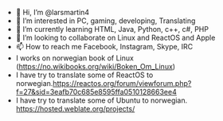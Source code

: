 - 👋 Hi, I’m @larsmartin4
- 👀 I’m interested in PC, gaming, developing, Translating
- 🌱 I’m currently learning HTML, Java, Python, c++, c#, PHP
- 💞️ I’m looking to collaborate on Linux and ReactOS and Apple
- 📫 How to reach me Facebook, Instagram, Skype, IRC
- I works on norwegian book of Linux (https://no.wikibooks.org/wiki/Boken_Om_Linux)
- I have try to translate some of ReactOS to norwegian.https://reactos.org/forum/viewforum.php?f=27&sid=3eafb70c685e8595ffa0510128663ee4
- I have try to translate some of Ubuntu to norwegian. https://hosted.weblate.org/projects/

<!---
larsmartin4/larsmartin4 is a ✨ special ✨ repository because its `README.md` (this file) appears on your GitHub profile.
You can click the Preview link to take a look at your changes.
--->
